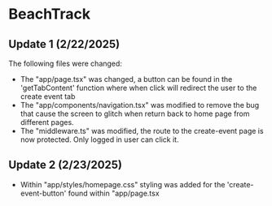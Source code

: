 # BeachTrack
## Update 1 (2/22/2025)
The following files were changed:
- The "app/page.tsx" was changed, a button can be found in the 'getTabContent' function where when click will redirect the user to the create event tab
- The "app/components/navigation.tsx" was modified to remove the bug that cause the screen to glitch when return back to home page from different pages.
- The "middleware.ts" was modified, the route to the create-event page is now protected. Only logged in user can click it.

## Update 2 (2/23/2025)
- Within "app/styles/homepage.css" styling was added for the 'create-event-button' found within "app/page.tsx
